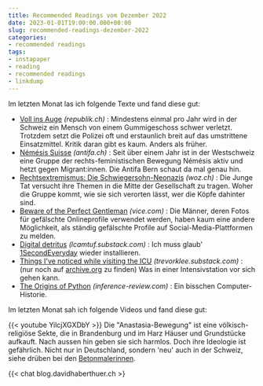 ```yaml
---
title: Recommended Readings vom Dezember 2022
date: 2023-01-01T19:00:00.000+00:00
slug: recommended-readings-dezember-2022
categories:
- recommended readings
tags:
- instapaper
- reading
- recommended readings
- linkdump
---
```

Im letzten Monat las ich folgende Texte und fand diese gut:

- [Voll ins Auge](https://www.republik.ch/2022/12/01/voll-ins-auge) *(republik.ch)* : Mindestens einmal pro Jahr wird in der Schweiz ein Mensch von einem Gummigeschoss schwer verletzt. Trotzdem setzt die Polizei oft und erstaunlich breit auf das umstrittene Einsatzmittel. Kritik daran gibt es kaum. Anders als früher.
- [Némésis Suisse](https://www.antifa.ch/nemesis-suisse/) *(antifa.ch)* : Seit über einem Jahr ist in der Westschweiz eine Gruppe der rechts-feministischen Bewegung Némésis aktiv und hetzt gegen Migrant:innen. Die Antifa Bern schaut da mal genau hin.
- [Rechtsextremismus: Die Schwiegersohn-Neonazis](https://www.woz.ch/!JJPNM2QWZACD) *(woz.ch)* : Die Junge Tat versucht ihre Themen in die Mitte der Gesellschaft zu tragen. Woher die Gruppe kommt, wie sie sich verorten lässt, wer die Köpfe dahinter sind.
- [Beware of the Perfect Gentleman](https://www.vice.com/en/article/n7zmvd/beware-of-the-perfect-gentleman) *(vice.com)* : Die Männer, deren Fotos für gefälschte Onlineprofile verwendet werden, haben kaum eine andere Möglichkeit, als ständig gefälschte Profile auf Social-Media-Plattformen zu melden.
- [Digital detritus](https://lcamtuf.substack.com/p/digital-detritus) *(lcamtuf.substack.com)* : Ich muss glaub' [1SecondEveryday](https://1se.co/) wieder installieren.
- [Things I've noticed while visiting the ICU](https://trevorklee.substack.com/p/things-ive-noticed-while-visiting) *(trevorklee.substack.com)* : (nur noch auf [archive.org](https://web.archive.org/web/20221118210814/https://trevorklee.substack.com/p/things-ive-noticed-while-visiting) zu finden) Was in einer Intensivstation vor sich gehen kann.
- [The Origins of Python](https://inference-review.com/article/the-origins-of-python) *(inference-review.com)* : Ein bisschen Computer-Historie.

Im letzten Monat sah ich folgende Videos und fand diese gut:

{{< youtube YilcjXGXDbY >}}
Die "Anastasia-Bewegung" ist eine völkisch-religiöse Sekte, die in Brandenburg und im Harz Häuser und Grundstücke aufkauft.
Nach aussen hin geben sie sich harmlos.
Doch ihre Ideologie ist gefährlich.
Nicht nur in Deutschland, sondern 'neu' auch in der Schweiz, siehe drüben bei den [Betonmalerinnen](https://betonmalerinnen.noblogs.org/?s=anastasia).

{{< chat blog.davidhaberthuer.ch >}
